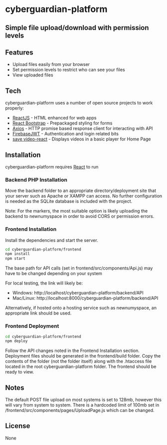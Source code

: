 # cyberguardian-platform
## Simple file upload/download with permission levels

## Features

- Upload files easily from your browser
- Set permission levels to restrict who can see your files
- View uploaded files

## Tech

cyberguardian-platform uses a number of open source projects to work properly:

- [ReactJS] - HTML enhanced for web apps
- [React Bootstrap] - Prepackaged styling for forms
- [Axios] - HTTP promise based response client for interacting with API
- [FirebaseJWT] - Authentication and login related bits
- [save video-react] - Displays videos in a basic player for Home Page

## Installation

cyberguardian-platform requires [React](https://react.dev/) to run

### Backend PHP Installation

Move the backend folder to an appropriate directory/deployment site that your server such as Apache or XAMPP can access. No further configuration is needed as the SQLite database is included with the project.

Note: For the markers, the most suitable option is likely uploading the backend to newnumyspace in order to avoid CORS or permission errors.

### Frontend Installation

Install the dependencies and start the server.

```sh
cd cyberguardian-platform/frontend
npm install
npm start
```

The base path for API calls (set in frontend/src/components/Api.js) may have to be changed depending on your system

For local testing, the link will likely be:
- Windows: http://localhost/cyberguardian-platform/backend/API
- Mac/Linux: http://localhost:8000/cyberguardian-platform/backend/API

Alternatively, if hosted onto a hosting service such as newnumyspace, an appropriate link should be used. 

### Frontend Deployment

```sh
cd cyberguardian-platform/frontend
npm deploy
```

Follow the API changes noted in the Frontend Installation section. Deployment files should be generated in the frontend/build folder. Copy the contents of the folder (not the folder itself) along with the .htaccess file located in the root cyberguardian-platform folder. The frontend should be ready to view. 

## Notes

The default POST file upload on most systems is set to 128mb, however this will vary from system to system.
There is a hardcoded limit of 100mb set in /frontend/src/components/pages/UploadPage.js which can be changed.

## License

None

   [ReactJS]: <https://react.dev/>
   [Axios]: <https://axios-http.com/docs/intro>
   [FirebaseJWT]: <https://github.com/firebase/php-jwt>
   [React Bootstrap]: <https://react-bootstrap.github.io/>
   [save video-react]: <https://video-react.js.org/>
